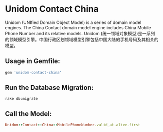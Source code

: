 # Unidom Contact China

Unidom (UNIfied Domain Object Model) is a series of domain model engines. The China Contact domain model engine includes China Mobile Phone Number and its relative models.
Unidom (统一领域对象模型)是一系列的领域模型引擎。中国行政区划领域模型引擎包括中国大陆的手机号码及其相关的模型。

## Usage in Gemfile:
```ruby
gem 'unidom-contact-china'
```

## Run the Database Migration:
```shell
rake db:migrate
```

## Call the Model:
```ruby
Unidom::Contact::China::MobilePhoneNumber.valid_at.alive.first
```
